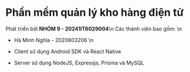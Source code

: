 # Phần mềm quản lý kho hàng điện tử
Phát triển bời **NHÓM 9 - 20241IT6029004**\n
Các thành viên bao gồm: \n
- Hà Minh Nghĩa - 2020603206 \n

- Client sử dụng Android SDK và React Native
- Server sử dụng NodeJS, Expressjs, Prisma và MySQL

